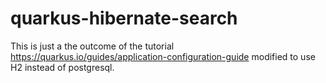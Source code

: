 # quarkus-hibernate-search
This is just a the outcome of the tutorial https://quarkus.io/guides/application-configuration-guide modified to use H2 instead of postgresql.
